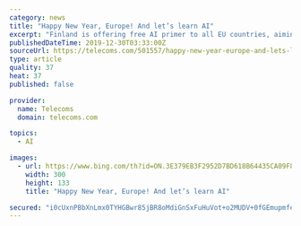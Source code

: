 ```yaml
---
category: news
title: "Happy New Year, Europe! And let’s learn AI"
excerpt: "Finland is offering free AI primer to all EU countries, aiming to provide basic AI literacy to 1% of the Union’s total population by 2021. As her EU Presidency comes to an end, Finland is offering the 513 million people living in the European Union a parting / Christmas / New Year gift: the Nordic country is making “Elements of AI”, an ..."
publishedDateTime: 2019-12-30T03:33:00Z
sourceUrl: https://telecoms.com/501557/happy-new-year-europe-and-lets-learn-ai/
type: article
quality: 37
heat: 37
published: false

provider:
  name: Telecoms
  domain: telecoms.com

topics:
  - AI

images:
  - url: https://www.bing.com/th?id=ON.3E379EB3F2952D7BD618B64435CA09F8
    width: 300
    height: 133
    title: "Happy New Year, Europe! And let’s learn AI"

secured: "i0cUxnPBbXnLmx0TYHGBwr85jBR8oMdiGnSxFuHuVot+o2MUDV+0fGEmupmfecU0be5e/Bwqt+N4RukGuibNbng2c6tpZyst+JigEgDqf7mVuuBCFa05hlHiDX/Uou4FGLdUHgABx/byQDbcB3HWwnhOJgAiR0p79IoOnBruLZi6ZFcMfIFW5UA7CNpW7OHm2eAJxgvpI1qKo26llsAg2OZ3st4xASOGwzIqg8eDbRW/wCWO9A5ct+LqagTAM8FIoKuGer7QaZ2W8IXo4vj3Ww==;hxoyGDd3S8GufWcaWLTOJA=="
---
```


